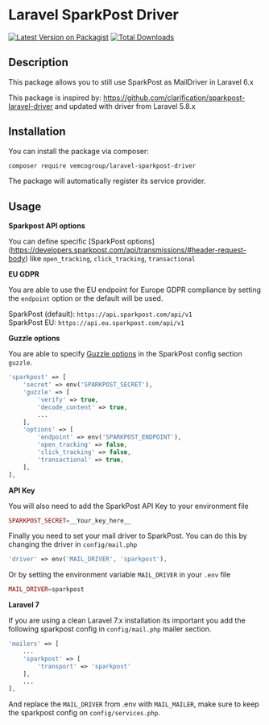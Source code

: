 # Laravel SparkPost Driver

[![Latest Version on Packagist](https://img.shields.io/packagist/v/vemcogroup/laravel-sparkpost-driver.svg?style=flat-square)](https://packagist.org/packages/vemcogroup/laravel-sparkpost-driver)
[![Total Downloads](https://img.shields.io/packagist/dt/vemcogroup/laravel-sparkpost-driver.svg?style=flat-square)](https://packagist.org/packages/vemcogroup/laravel-sparkpost-driver)

## Description

This package allows you to still use SparkPost as MailDriver in Laravel 6.x

This package is inspired by: https://github.com/clarification/sparkpost-laravel-driver and updated with driver from Laravel 5.8.x

## Installation

You can install the package via composer:

```bash
composer require vemcogroup/laravel-sparkpost-driver
```

The package will automatically register its service provider.

## Usage

**Sparkpost API options**

You can define specific [SparkPost options]
(https://developers.sparkpost.com/api/transmissions/#header-request-body) like `open_tracking`, `click_tracking`, `transactional`

**EU GDPR**

You are able to use the EU endpoint for Europe GDPR compliance by setting the `endpoint` option or the default will be used.

SparkPost (default): `https://api.sparkpost.com/api/v1`  
SparkPost EU: `https://api.eu.sparkpost.com/api/v1`

**Guzzle options**

You are able to specify [Guzzle options](http://docs.guzzlephp.org/en/stable/request-options.html) in the SparkPost config section `guzzle`.

```php
'sparkpost' => [
    'secret' => env('SPARKPOST_SECRET'),
    'guzzle' => [
        'verify' => true,
        'decode_content' => true,
        ...
    ],
    'options' => [
        'endpoint' => env('SPARKPOST_ENDPOINT'),
        'open_tracking' => false,
        'click_tracking' => false,
        'transactional' => true,
    ],
],
```

**API Key**

You will also need to add the SparkPost API Key to your environment file

```php
SPARKPOST_SECRET=__Your_key_here__
```

Finally you need to set your mail driver to SparkPost. You can do this by changing the driver in `config/mail.php`

```php
'driver' => env('MAIL_DRIVER', 'sparkpost'),
```

Or by setting the environment variable `MAIL_DRIVER` in your `.env` file

```php
MAIL_DRIVER=sparkpost
```

**Laravel 7**

If you are using a clean Laravel 7.x installation its important you add the following sparkpost config in `config/mail.php` mailer section.

```php
'mailers' => [
    ...
    'sparkpost' => [
        'transport' => 'sparkpost'
    ],
    ...
],
```
And replace the `MAIL_DRIVER` from .env with `MAIL_MAILER`, make sure to keep the sparkpost config on `config/services.php`.
